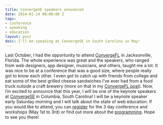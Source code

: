 ```yaml
---
title: ConvergeSE speakers announced
date: 2014-01-24 00:00:00 Z
tags:
- conference
- speaking
- education
layout: post
desc: I'll be speaking at ConvergeSE in South Carolina in May!
---
```


Last October, I had the opportunity to attend [ConvergeFL](http://www.convergefl.com) in Jacksonville, Florida. The whole experience was great and the speakers, who ranged from web designers, app designer, musicians, and others, taught me a lot. It was nice to be at a conference that was a good size, where people really got to know each other. I even got to catch up with friends from college and eat some of the best grilled cheese sandwiches I’ve ever had from a food truck outside a craft brewery (more on that in my [ConvergeFL post](http://www.samkapila.com/thoughts/converge-fl-2013)).
Now, I’m excited to announce that this year, I will be one of the keynote speakers at [ConvergeSE](http://convergese.com/) in Columbia, South Carolina! I will be a keynote speaker early Saturday morning and I will talk about the state of web education. If you would like to attend, you can [register](https://account.unmatchedstyle.com/register/convergese-2014/) for the 3 day conference and workshops (May 1st to 3rd) or find out more about the [programming](http://convergese.com/speakers.php). Hope to see you there!